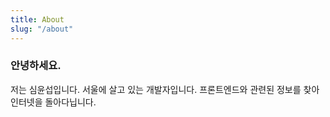 ```yaml
---
title: About
slug: "/about"
---
```


<h3>
  안녕하세요.
</h3>

저는 심윤섭입니다. 서울에 살고 있는 개발자입니다. 프론트엔드와 관련된 정보를 찾아 인터넷을 돌아다닙니다.
